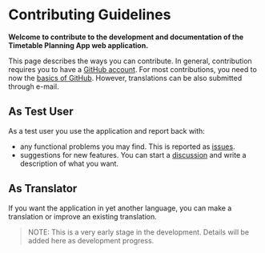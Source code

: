 # Contributing Guidelines

**Welcome to contribute to the development and documentation of the **Timetable Planning App** web application.**

This page describes the ways you can contribute. 
In general, contribution requires you to have a [GitHub account](https://github.com/).
For most contributions, you need to now the [basics of GitHub](https://lab.github.com/githubtraining/introduction-to-github).
However, translations can be also submitted through e-mail.

## As Test User
As a test user you use the application and report back with:
* any functional problems you may find. This is reported as [issues](https://github.com/tellurianinteractive/Tellurian.Trains.TimetablePlanningApp/issues).
* suggestions for new features. You can start a [discussion](https://github.com/tellurianinteractive/Tellurian.Trains.TimetablePlanningApp/discussions) and write a description of what you want.

## As Translator
If you want the application in yet another language, you can make a translation or improve an existing translation.

> NOTE: This is a very early stage in the development. Details will be added here as development progress.
